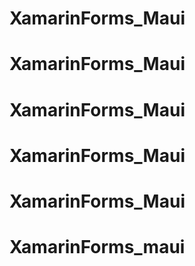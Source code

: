 # XamarinForms_Maui
# XamarinForms_Maui
# XamarinForms_Maui
# XamarinForms_Maui
# XamarinForms_Maui
# XamarinForms_maui
